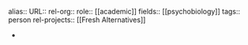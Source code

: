 alias::
URL::
rel-org::
role:: [[academic]] 
fields:: [[psychobiology]] 
tags:: person
rel-projects:: [[Fresh Alternatives]] 

-